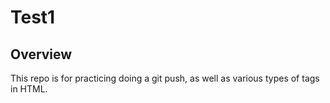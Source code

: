 # Test1
## Overview
This repo is for practicing doing a git push, as well as various types of tags in HTML.
